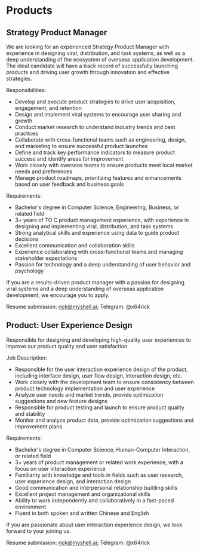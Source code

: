 # Products

## Strategy Product Manager

We are looking for an experienced Strategy Product Manager with experience in designing viral, distribution, and task systems, as well as a deep understanding of the ecosystem of overseas application development. The ideal candidate will have a track record of successfully launching products and driving user growth through innovation and effective strategies.

Responsibilities:

* Develop and execute product strategies to drive user acquisition, engagement, and retention
* Design and implement viral systems to encourage user sharing and growth
* Conduct market research to understand industry trends and best practices
* Collaborate with cross-functional teams such as engineering, design, and marketing to ensure successful product launches
* Define and track key performance indicators to measure product success and identify areas for improvement
* Work closely with overseas teams to ensure products meet local market needs and preferences
* Manage product roadmaps, prioritizing features and enhancements based on user feedback and business goals

Requirements:

* Bachelor's degree in Computer Science, Engineering, Business, or related field
* 3+ years of TO C product management experience, with experience in designing and implementing viral, distribution, and task systems
* Strong analytical skills and experience using data to guide product decisions
* Excellent communication and collaboration skills
* Experience collaborating with cross-functional teams and managing stakeholder expectations
* Passion for technology and a deep understanding of user behavior and psychology

If you are a results-driven product manager with a passion for designing viral systems and a deep understanding of overseas application development, we encourage you to apply.

Resume submission: rick@myshell.ai; Telegram: @x64rick

## Product: User Experience Design

Responsible for designing and developing high-quality user experiences to improve our product quality and user satisfaction.

Job Description:

* Responsible for the user interaction experience design of the product, including interface design, user flow design, interaction design, etc.
* Work closely with the development team to ensure consistency between product technology implementation and user experience
* Analyze user needs and market trends, provide optimization suggestions and new feature designs
* Responsible for product testing and launch to ensure product quality and stability
* Monitor and analyze product data, provide optimization suggestions and improvement plans

Requirements:

* Bachelor's degree in Computer Science, Human-Computer Interaction, or related field
* 3+ years of product management or related work experience, with a focus on user interaction experience
* Familiarity with knowledge and tools in fields such as user research, user experience design, and interaction design
* Good communication and interpersonal relationship building skills
* Excellent project management and organizational skills
* Ability to work independently and collaboratively in a fast-paced environment
* Fluent in both spoken and written Chinese and English

If you are passionate about user interaction experience design, we look forward to your joining us.

Resume submission: rick@myshell.ai; Telegram: @x64rick
